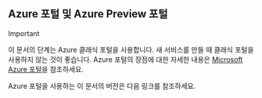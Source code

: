 ## <a name="azure-portal-and-azure-preview-portal"></a>Azure 포털 및 Azure Preview 포털
> [!IMPORTANT]
> 이 문서의 단계는 Azure 클래식 포털을 사용합니다. 새 서비스를 만들 때 클래식 포털을 사용하지 않는 것이 좋습니다. Azure 포털의 장점에 대한 자세한 내용은 [Microsoft Azure 포털](https://azure.microsoft.com/features/azure-portal/)을 참조하세요. 
> 
> 

Azure 포털을 사용하는 이 문서의 버전은 다음 링크를 참조하세요.



<!--HONumber=Jan17_HO3-->


